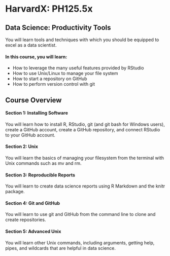 # HarvardX: PH125.5x
## Data Science: Productivity Tools
You will learn tools and techniques with which you should be equipped to excel as a data scientist.

#### In this course, you will learn:
* How to leverage the many useful features provided by RStudio
* How to use Unix/Linux to manage your file system
* How to start a repository on GitHub
* How to perform version control with git

## Course Overview
#### Section 1: Installing Software
You will learn how to install R, RStudio, git (and git bash for Windows users), create a GitHub account, create a GitHub repository, and connect RStudio to your GitHub account.
#### Section 2: Unix
You will learn the basics of managing your filesystem from the terminal with Unix commands such as mv and rm.
#### Section 3: Reproducible Reports
You will learn to create data science reports using R Markdown and the knitr package.
#### Section 4: Git and GitHub
You will learn to use git and GitHub from the command line to clone and create repositories.
#### Section 5: Advanced Unix
You will learn other Unix commands, including arguments, getting help, pipes, and wildcards that are helpful in data science.

